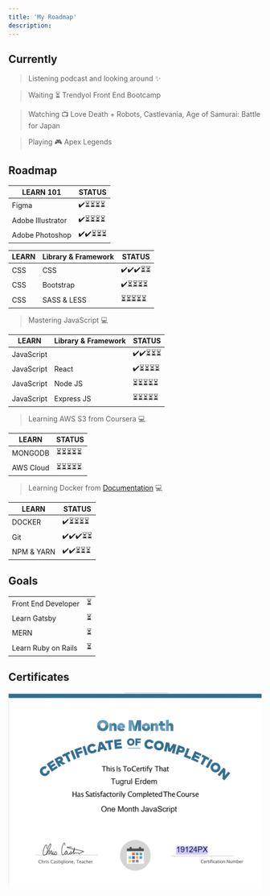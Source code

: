 ```yaml
---
title: 'My Roadmap'
description: 
---
```


## Currently

>  Listening podcast and looking around ✨

>  Waiting ⏳ Trendyol Front End Bootcamp 

>  Watching 📺 Love Death + Robots, Castlevania, Age of Samurai: Battle for Japan

>  Playing 🎮 Apex Legends



## Roadmap

| LEARN 101              | STATUS  | 
| ---------------------  |-------- |
| Figma              | ✔️⏳⏳⏳⏳  |
| Adobe Illustrator | ✔️⏳⏳⏳⏳  |
| Adobe Photoshop | ✔️✔️⏳⏳⏳  |


| LEARN       | Library & Framework   | STATUS  | 
| ----------  | ----------------------|-------- |
| CSS         | CSS                   | ✔️✔️✔️⏳⏳    |
| CSS         | Bootstrap             | ✔️⏳⏳⏳⏳  |
| CSS         | SASS & LESS              | ⏳⏳⏳⏳⏳  |

>  Mastering JavaScript 💻

| LEARN              |  Library & Framework    | STATUS  | 
| -----------        | ------------------------|-------- |
| JavaScript         |                         | ✔️✔️⏳⏳⏳ |
| JavaScript         |     React               | ✔️⏳⏳⏳⏳  |
| JavaScript         |     Node JS             | ⏳⏳⏳⏳⏳  |
| JavaScript         |     Express JS          | ⏳⏳⏳⏳⏳  |


>  Learning AWS S3 from Coursera 💻

| LEARN       | STATUS  | 
| ----------  |-------- |
| MONGODB     | ⏳⏳⏳⏳⏳  |
| AWS Cloud   | ⏳⏳⏳⏳⏳  |

>  Learning Docker from [Documentation](https://docs.docker.com/) 💻

| LEARN       | STATUS  | 
| ----------  |-------- |
| DOCKER     | ✔️⏳⏳⏳⏳  |
| Git   | ✔️✔️✔️⏳⏳  |
| NPM & YARN   | ✔️✔️⏳⏳⏳  |


## Goals

|      |   | 
| ----------  |-------- |
| Front End Developer           | ⏳  |
| Learn Gatsby           | ⏳  |
| MERN      | ⏳  |
| Learn Ruby on Rails           | ⏳  |


## Certificates

![](static/onemonth.png "One Month JavaScript")

